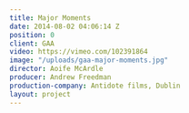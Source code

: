 ```yaml
---
title: Major Moments
date: 2014-08-02 04:06:14 Z
position: 0
client: GAA
video: https://vimeo.com/102391864
image: "/uploads/gaa-major-moments.jpg"
director: Aoife McArdle
producer: Andrew Freedman
production-company: Antidote films, Dublin
layout: project
---
```


